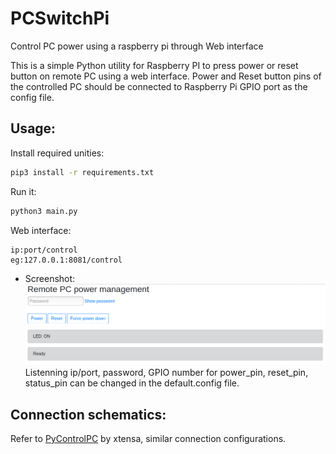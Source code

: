 # PCSwitchPi
Control PC power using a raspberry pi through Web interface

This is a simple Python utility for Raspberry PI to press power or reset button on remote PC using a web interface. Power and Reset button pins of the controlled PC should be connected to Raspberry Pi GPIO port as the config file.

## Usage:<br/>
Install required unities:<br/>
```bash
pip3 install -r requirements.txt
```
Run it:<br/>
```bash
python3 main.py
```
Web interface:<br/>
```
ip:port/control
eg:127.0.0.1:8081/control
```
- Screenshot:
<img src="doc/screenshot.png"><br/>
Listenning ip/port, password, GPIO number for power_pin, reset_pin, status_pin can be changed in the default.config file.<br>

## Connection schematics:<br/>
Refer to <a href="https://github.com/xtensa/PyControlPC" title="PyControlPC">PyControlPC</a> by xtensa, similar connection configurations.<br>
